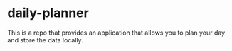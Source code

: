 # daily-planner
This is a repo that provides an application that allows you to plan your day and store the data locally.
